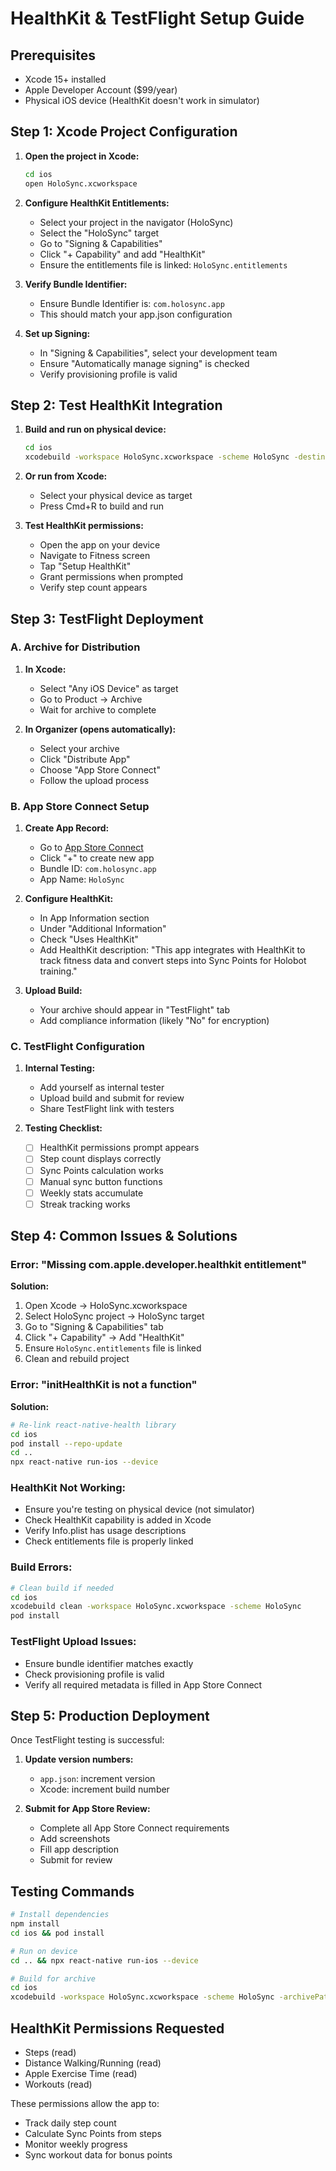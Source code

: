 # HealthKit & TestFlight Setup Guide

## Prerequisites
- Xcode 15+ installed
- Apple Developer Account ($99/year)
- Physical iOS device (HealthKit doesn't work in simulator)

## Step 1: Xcode Project Configuration

1. **Open the project in Xcode:**
   ```bash
   cd ios
   open HoloSync.xcworkspace
   ```

2. **Configure HealthKit Entitlements:**
   - Select your project in the navigator (HoloSync)
   - Select the "HoloSync" target
   - Go to "Signing & Capabilities"
   - Click "+ Capability" and add "HealthKit"
   - Ensure the entitlements file is linked: `HoloSync.entitlements`

3. **Verify Bundle Identifier:**
   - Ensure Bundle Identifier is: `com.holosync.app`
   - This should match your app.json configuration

4. **Set up Signing:**
   - In "Signing & Capabilities", select your development team
   - Ensure "Automatically manage signing" is checked
   - Verify provisioning profile is valid

## Step 2: Test HealthKit Integration

1. **Build and run on physical device:**
   ```bash
   cd ios
   xcodebuild -workspace HoloSync.xcworkspace -scheme HoloSync -destination 'generic/platform=iOS' build
   ```

2. **Or run from Xcode:**
   - Select your physical device as target
   - Press Cmd+R to build and run

3. **Test HealthKit permissions:**
   - Open the app on your device
   - Navigate to Fitness screen
   - Tap "Setup HealthKit"
   - Grant permissions when prompted
   - Verify step count appears

## Step 3: TestFlight Deployment

### A. Archive for Distribution

1. **In Xcode:**
   - Select "Any iOS Device" as target
   - Go to Product → Archive
   - Wait for archive to complete

2. **In Organizer (opens automatically):**
   - Select your archive
   - Click "Distribute App"
   - Choose "App Store Connect"
   - Follow the upload process

### B. App Store Connect Setup

1. **Create App Record:**
   - Go to [App Store Connect](https://appstoreconnect.apple.com)
   - Click "+" to create new app
   - Bundle ID: `com.holosync.app`
   - App Name: `HoloSync`

2. **Configure HealthKit:**
   - In App Information section
   - Under "Additional Information"
   - Check "Uses HealthKit"
   - Add HealthKit description: "This app integrates with HealthKit to track fitness data and convert steps into Sync Points for Holobot training."

3. **Upload Build:**
   - Your archive should appear in "TestFlight" tab
   - Add compliance information (likely "No" for encryption)

### C. TestFlight Configuration

1. **Internal Testing:**
   - Add yourself as internal tester
   - Upload build and submit for review
   - Share TestFlight link with testers

2. **Testing Checklist:**
   - [ ] HealthKit permissions prompt appears
   - [ ] Step count displays correctly
   - [ ] Sync Points calculation works
   - [ ] Manual sync button functions
   - [ ] Weekly stats accumulate
   - [ ] Streak tracking works

## Step 4: Common Issues & Solutions

### Error: "Missing com.apple.developer.healthkit entitlement"
**Solution:**
1. Open Xcode → HoloSync.xcworkspace
2. Select HoloSync project → HoloSync target
3. Go to "Signing & Capabilities" tab
4. Click "+ Capability" → Add "HealthKit"
5. Ensure `HoloSync.entitlements` file is linked
6. Clean and rebuild project

### Error: "initHealthKit is not a function"
**Solution:**
```bash
# Re-link react-native-health library
cd ios
pod install --repo-update
cd ..
npx react-native run-ios --device
```

### HealthKit Not Working:
- Ensure you're testing on physical device (not simulator)
- Check HealthKit capability is added in Xcode
- Verify Info.plist has usage descriptions
- Check entitlements file is properly linked

### Build Errors:
```bash
# Clean build if needed
cd ios
xcodebuild clean -workspace HoloSync.xcworkspace -scheme HoloSync
pod install
```

### TestFlight Upload Issues:
- Ensure bundle identifier matches exactly
- Check provisioning profile is valid
- Verify all required metadata is filled in App Store Connect

## Step 5: Production Deployment

Once TestFlight testing is successful:

1. **Update version numbers:**
   - `app.json`: increment version
   - Xcode: increment build number

2. **Submit for App Store Review:**
   - Complete all App Store Connect requirements
   - Add screenshots
   - Fill app description
   - Submit for review

## Testing Commands

```bash
# Install dependencies
npm install
cd ios && pod install

# Run on device
cd .. && npx react-native run-ios --device

# Build for archive
cd ios
xcodebuild -workspace HoloSync.xcworkspace -scheme HoloSync -archivePath HoloSync.xcarchive archive
```

## HealthKit Permissions Requested

- Steps (read)
- Distance Walking/Running (read)  
- Apple Exercise Time (read)
- Workouts (read)

These permissions allow the app to:
- Track daily step count
- Calculate Sync Points from steps
- Monitor weekly progress
- Sync workout data for bonus points 